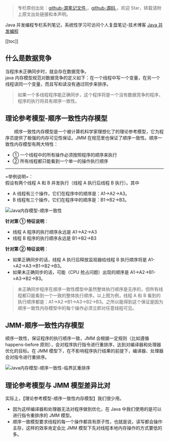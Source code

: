 > 专栏原创出处：[github-源笔记文件 ](https://github.com/GourdErwa/review-notes/tree/master/language/java-concurrency) ，[github-源码 ](https://github.com/GourdErwa/java-advanced/tree/master/java-concurrency)，欢迎 Star，转载请附上原文出处链接和本声明。

Java 并发编程专栏系列笔记，系统性学习可访问个人复盘笔记-技术博客 [Java 并发编程](https://review-notes.top/language/java-concurrency/)

[[toc]]  
## 什么是数据竞争
当程序未正确同步时，就会存在数据竞争。  
java 内存模型规范对数据竞争的定义如下：在一个线程中写一个变量，在另一个线程读同一个变量，而且写和读没有通过同步来排序。
&emsp;   

> 如果一个多线程程序能正确同步，这个程序将是一个没有数据竞争的程序，程序的执行将具有顺序一致性。

## 理论参考模型-顺序一致性内存模型
&emsp;&emsp;顺序一致性内存模型是一个被计算机科学家理想化了的理论参考模型，它为程序员提供了极强的内存可见性保证。JMM 在规范里也保证了顺序一致性。顺序一致性内存模型有两大特性：

- ① 一个线程中的所有操作必须按照程序的顺序来执行
- ② 所有线程都只能看到一个单一的操作执行顺序

***
=举例说明=：  
假设有两个线程 A 和 B 并发执行（线程 A 执行后线程 B 执行）。其中 
- A 线程有三个操作，它们在程序中的顺序是：A1->A2->A3。
- B 线程有三个操作，它们在程序中的顺序是：B1->B2->B3。

![Java内存模型-顺序一致性](https://blog-review-notes.oss-cn-beijing.aliyuncs.com/language/java-concurrency/_images/Java内存模型-顺序一致性.png)

**针对第 ① 特征说明**：
- 线程 A 程序的执行顺序永远是 A1->A2->A3
- 线程 B 程序的执行顺序永远是 B1->B2->B3   

**针对第 ② 特征说明**：
- 如果正确同步的话，线程 A 执行后释放监视器给线程 B 执行顺序将是 A1->A2->A3->B1->B2->B3。
- 如果未正确同步的话，可能（CPU 抢占问题）出现的顺序是 A1->A2->B1->A3->B2->B3。

> 未正确同步程序在顺序一致性模型中虽然整体执行顺序是无序的，但所有线程都只能看到一个一致的整体执行顺序。以上图为例，线程 A 和 B 看到的执行顺序都是：A1->A2->B1->A3->B2->B3。之所以能得到这个保证是因为顺序一致性内存模型中的每个操作必须立即对任意线程可见。

## JMM-顺序一致性内存模型
顺序一致性，保证程序的执行顺序一致，JMM 会根据一定规则（比如遵循 happens-before 原则），会对程序执行指令进行重排序，达到对编译器和处理器优化的目标。在 JMM 模型下，在不影响程序执行结果的前提下，编译器、处理器会对指令进行重排序。

![Java内存模型-顺序一致性-临界区重排序](https://blog-review-notes.oss-cn-beijing.aliyuncs.com/language/java-concurrency/_images/Java内存模型-顺序一致性-临界区重排序.png)

## 理论参考模型与 JMM 模型差异比对
实际上，【理论参考模型-顺序一致性内存模型】我们很少用。
- 因为这样编译器和处理器无法对程序做到优化，在 Java 中我们使用的是可以进行指令重排序的 JMM 模型。
- 顺序一致模型要求线程的每一个操作都具有原子性，也就是说，读写都会操作主存，这样的效率肯定会比 JMM 模型下先对线程本地内存操作的方式要低的多。